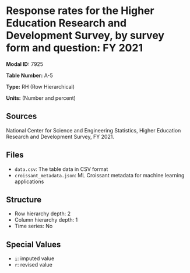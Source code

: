# Response rates for the Higher Education Research and Development Survey, by survey form and question: FY 2021

**Modal ID:** 7925

**Table Number:** A-5

**Type:** RH (Row Hierarchical)

**Units:** (Number and percent)

## Sources

National Center for Science and Engineering Statistics, Higher Education Research and Development Survey, FY 2021.

## Files

- `data.csv`: The table data in CSV format
- `croissant_metadata.json`: ML Croissant metadata for machine learning applications

## Structure

- Row hierarchy depth: 2
- Column hierarchy depth: 1
- Time series: No

## Special Values

- `i`: imputed value
- `r`: revised value
